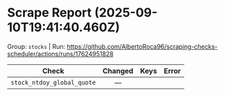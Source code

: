 # Scrape Report (2025-09-10T19:41:40.460Z)

Group: `stocks`  |  Run: https://github.com/AlbertoRoca96/scraping-checks-scheduler/actions/runs/17624951828

| Check | Changed | Keys | Error |
|---|:---:|:--|:--|
| `stock_ntdoy_global_quote` | — |  |  |

